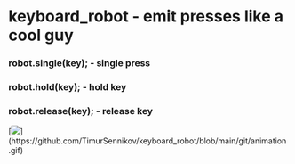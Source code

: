 # keyboard_robot - emit presses like a cool guy

### robot.single(key); - single press
### robot.hold(key); - hold key
### robot.release(key); - release key

[![]([https://raw.githubusercontent.com/TimurSennikov/keyboard_robot/main/git/animation.mp4](https://github.com/TimurSennikov/keyboard_robot/blob/main/git/animation.gif))](https://github.com/TimurSennikov/keyboard_robot/blob/main/git/animation.gif)
